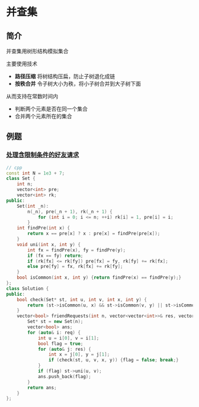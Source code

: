 # 并查集

## 简介

并查集用树形结构模拟集合

主要使用技术

- **路径压缩** 将树结构压扁，防止子树退化成链
- **按秩合并** 令子树大小为秩，将小子树合并到大子树下面

从而支持在常数时间内

- 判断两个元素是否在同一个集合
- 合并两个元素所在的集合

## 例题

### [处理含限制条件的好友请求](https://leetcode-cn.com/problems/process-restricted-friend-requests/)

```cpp
// cpp
const int N = 1e3 + 7;
class Set {
    int n;
    vector<int> pre;
    vector<int> rk;
public:
    Set(int _n):
        n(_n), pre(_n + 1), rk(_n + 1) {
            for (int i = 0; i <= n; ++i) rk[i] = 1, pre[i] = i;
        }
    int findPre(int x) {
        return x == pre[x] ? x : pre[x] = findPre(pre[x]);
    }
    void uni(int x, int y) {
        int fx = findPre(x), fy = findPre(y);
        if (fx == fy) return;
        if (rk[fx] <= rk[fy]) pre[fx] = fy, rk[fy] += rk[fx];
        else pre[fy] = fx, rk[fx] += rk[fy];
    }
    bool isCommon(int x, int y) {return findPre(x) == findPre(y);}
};
class Solution {
public:
    bool check(Set* st, int u, int v, int x, int y) {
        return (st->isCommon(u, x) && st->isCommon(v, y) || st->isCommon(u, y) && st->isCommon(v, x));
    }
    vector<bool> friendRequests(int n, vector<vector<int>>& res, vector<vector<int>>& req) {
        Set* st = new Set(n);
        vector<bool> ans;
        for (auto& i: req) {
            int u = i[0], v = i[1];
            bool flag = true;
            for (auto& j: res) {
                int x = j[0], y = j[1];
                if (check(st, u, v, x, y)) {flag = false; break;}
            }
            if (flag) st->uni(u, v);
            ans.push_back(flag);
        }
        return ans;
    }
};
```

